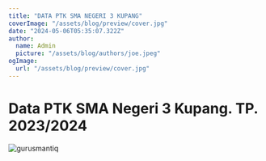 ```yaml
---
title: "DATA PTK SMA NEGERI 3 KUPANG"
coverImage: "/assets/blog/preview/cover.jpg"
date: "2024-05-06T05:35:07.322Z"
author:
  name: Admin
  picture: "/assets/blog/authors/joe.jpeg"
ogImage:
  url: "/assets/blog/preview/cover.jpg"
---
```


# Data PTK SMA Negeri 3 Kupang. TP. 2023/2024

![gurusmantiq](/img/gurusmantiq.jpg)